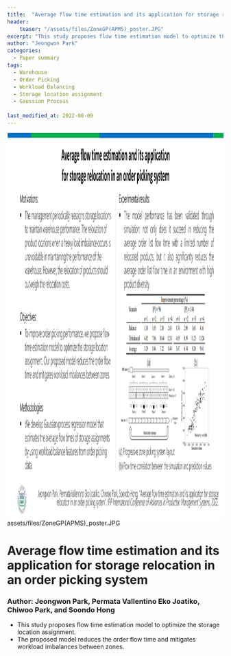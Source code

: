 ```yaml
---
title:  "Average flow time estimation and its application for storage relocation in an order picking system"
header:
    teaser: "/assets/files/ZoneGP(APMS)_poster.JPG"
excerpt: "This study proposes flow time estimation model to optimize the storage location assignment. "
author: "Jeongwon Park"
categories:
  - Paper summary
tags:
  - Warehouse
  - Order Picking
  - Workload Balancing
  - Storage location assignment
  - Gaussian Process

last_modified_at: 2022-08-09
---
```

<img align="center" width="900" height="900" style="border: 1px solid white" src="/assets/files/ZoneGP(APMS)_poster.JPG">assets/files/ZoneGP(APMS)_poster.JPG 

# Average flow time estimation and its application for storage relocation in an order picking system

### Author: Jeongwon Park, Permata Vallentino Eko Joatiko, Chiwoo Park, and Soondo Hong

- This study proposes flow time estimation model to optimize the storage location assignment. 
- The proposed model reduces the order flow time and mitigates workload imbalances between zones.

